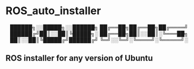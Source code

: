 # ROS_auto_installer

<div align="center">
██████╗░░█████╗░░██████╗
██╔══██╗██╔══██╗██╔════╝
██████╔╝██║░░██║╚█████╗░
██╔══██╗██║░░██║░╚═══██╗
██║░░██║╚█████╔╝██████╔╝
╚═╝░░╚═╝░╚════╝░╚═════╝░
 </div>
 
 ## ROS installer for any version of Ubuntu
